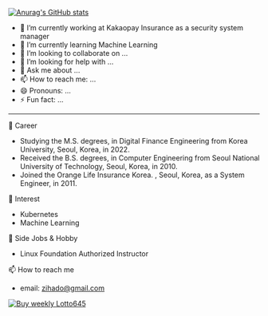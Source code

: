[![Anurag's GitHub stats](https://github-readme-stats.vercel.app/api?username=seongilp)](https://github.com/anuraghazra/github-readme-stats)

- 🔭 I’m currently working at Kakaopay Insurance as a security system manager
- 🌱 I’m currently learning Machine Learning
- 👯 I’m looking to collaborate on ...
- 🤔 I’m looking for help with ...
- 💬 Ask me about ...
- 📫 How to reach me: ...
- 😄 Pronouns: ...
- ⚡ Fun fact: ...
----
🔭 Career
 * Studying the M.S. degrees, in Digital Finance Engineering from Korea University, Seoul, Korea, in 2022.
 * Received the B.S. degrees, in Computer Engineering from Seoul National University of Technology, Seoul, Korea, in 2010.
 * Joined the Orange Life Insurance Korea. , Seoul, Korea, as a System Engineer, in 2011.

🌱 Interest
 * Kubernetes
 * Machine Learning

👯 Side Jobs & Hobby
 * Linux Foundation Authorized Instructor

📫 How to reach me
 * email: zihado@gmail.com

[![Buy weekly Lotto645](https://github.com/seongilp/dhlottery-api/actions/workflows/buyLotto645.yml/badge.svg)](https://github.com/seongilp/dhlottery-api/actions/workflows/buyLotto645.yml)

